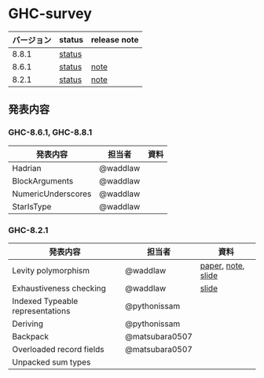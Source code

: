 # GHC-survey

バージョン | status | release note
----|----|----
8.8.1 | [status](https://ghc.haskell.org/trac/ghc/wiki/Status/GHC-8.8.1) |
8.6.1 | [status](https://ghc.haskell.org/trac/ghc/wiki/Status/GHC-8.6.1) | [note](https://downloads.haskell.org/~ghc/latest/docs/html/users_guide/8.6.1-notes.html)
8.2.1 | [status](https://ghc.haskell.org/trac/ghc/wiki/Status/GHC-8.2.1) | [note](https://downloads.haskell.org/~ghc/master/users-guide/8.2.1-notes.html)

## 発表内容

### GHC-8.6.1, GHC-8.8.1

発表内容 | 担当者 | 資料
----|----|----
Hadrian | @waddlaw
BlockArguments | @waddlaw
NumericUnderscores | @waddlaw
StarIsType | @waddlaw

### GHC-8.2.1

発表内容 | 担当者 | 資料
----|----|----
Levity polymorphism | @waddlaw | [paper](/levity/levity-polymorphism.md), [note](/levity/note.md), [slide](https://gitpitch.com/waddlaw/GHC8.2.1-survey/slide-levity-polymorphism#/)
Exhaustiveness checking | @waddlaw | [slide](https://gitpitch.com/waddlaw/GHC8.2.1-survey/slide-pattern-synonyms#/) |
Indexed Typeable representations | @pythonissam |
Deriving | @pythonissam |
Backpack | @matsubara0507 |
Overloaded record fields | @matsubara0507 |
Unpacked sum types | |